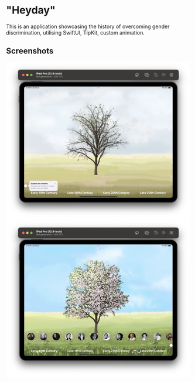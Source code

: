 # "Heyday"
This is an application showcasing the history of overcoming gender discrimination, utilising SwiftUI, TipKit, custom animation.

## Screenshots
<p align="center">
  <img src="https://github.com/mvmargaret/HeyDay.swiftpm/blob/main/Screenshot%201%20Large.jpeg?raw=true" width="500" />
    <img src="https://github.com/mvmargaret/HeyDay.swiftpm/blob/main/Screenshot%202%20Large%20Medium.jpeg?raw=true" width="500" />
</p>
